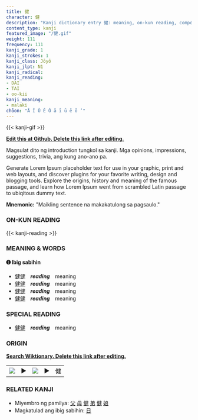```yaml
---
title: 健
character: 健
description: "Kanji dictionary entry 健: meaning, on-kun reading, compounds, origin, related kanji"
content_type: kanji
featured_image: "/健.gif"
weight: 111
frequency: 111
kanji_grade: 1
kanji_strokes: 1
kanji_class: Jōyō
kanji_jlpt: N1
kanji_radical: 
kanji_reading: 
- DAI
- TAI
- oo-kii
kanji_meaning:
- malaki
chōon: "Ā Ī Ū Ē Ō ā ī ū ē ō ’"
---
```

[//]: # (Don't edit the line below. Kanji animated GIF code is automatically generated.)
{{< kanji-gif >}}

[//]: # (Edit below this line.)

**[Edit this at Github. Delete this link after editing.](https://github.com/tim0g/tim/tree/main/content/kanji/健/index.md)**

Magsulat dito ng introduction tungkol sa kanji. Mga opinions, impressions, suggestions, trivia, ang kung ano-ano pa.

Generate Lorem Ipsum placeholder text for use in your graphic, print and web layouts, and discover plugins for your favorite writing, design and blogging tools. Explore the origins, history and meaning of the famous passage, and learn how Lorem Ipsum went from scrambled Latin passage to ubiqitous dummy text.
 
**Mnemonic:** "Maikling sentence na makakatulong sa pagsaulo."

### ON-KUN READING

[//]: # (Don't edit the line below. ON-KUN READING code is automatically generated.)
{{< kanji-reading >}}

### MEANING & WORDS

#### ➊ **Ibig sabihin**
  - [健](../健)[健](../健)　***reading***　meaning
  - [健](../健)[健](../健)　***reading***　meaning
  - [健](../健)[健](../健)　***reading***　meaning
  - [健](../健)[健](../健)　***reading***　meaning

### SPECIAL READING
  - [健](../健)[健](../健)　***reading***　meaning

### ORIGIN

**[Search Wiktionary. Delete this link after editing.](https://wiktionary.org/wiki/健)**
<table class="kanji-table"><tr><td>
<img src="60px-健-bronze.svg.png">
</td><td>▶</td><td>
<img src="60px-健-oracle.svg.png">
</td><td>▶</td>
<td class="kanji-origin">健</td>
</tr></table>

### RELATED KANJI
- Miyembro ng pamilya: [父](../父) [母](../母) [健](../健) [弟](../弟) [健](../健) [娘](../娘)
- Magkatulad ang ibig sabihin: [日](../日)
